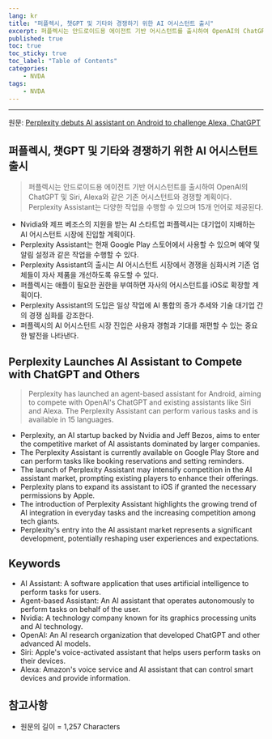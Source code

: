 ```yaml
---
lang: kr
title: "퍼플렉시, 챗GPT 및 기타와 경쟁하기 위한 AI 어시스턴트 출시"
excerpt: 퍼플렉시는 안드로이드용 에이전트 기반 어시스턴트를 출시하여 OpenAI의 ChatGPT 및 Siri, Alexa와 같은 기존 어시스턴트와 경쟁할 계획이다. Perplexity Assistant는 다양한 작업을 수행할 수 있으며 15개 언어로 제공된다.
published: true
toc: true
toc_sticky: true
toc_label: "Table of Contents"
categories:
    - NVDA
tags:
    - NVDA
---
```


---

  원문: [Perplexity debuts AI assistant on Android to challenge Alexa, ChatGPT](https://www.investing.com/news/stock-market-news/perplexity-debuts-ai-assistant-on-android-to-challenge-alexa-chatgpt-3827886)

## 퍼플렉시, 챗GPT 및 기타와 경쟁하기 위한 AI 어시스턴트 출시

> 퍼플렉시는 안드로이드용 에이전트 기반 어시스턴트를 출시하여 OpenAI의 ChatGPT 및 Siri, Alexa와 같은 기존 어시스턴트와 경쟁할 계획이다. Perplexity Assistant는 다양한 작업을 수행할 수 있으며 15개 언어로 제공된다.


- Nvidia와 제프 베조스의 지원을 받는 AI 스타트업 퍼플렉시는 대기업이 지배하는 AI 어시스턴트 시장에 진입할 계획이다.
- Perplexity Assistant는 현재 Google Play 스토어에서 사용할 수 있으며 예약 및 알림 설정과 같은 작업을 수행할 수 있다.
- Perplexity Assistant의 출시는 AI 어시스턴트 시장에서 경쟁을 심화시켜 기존 업체들이 자사 제품을 개선하도록 유도할 수 있다.
- 퍼플렉시는 애플이 필요한 권한을 부여하면 자사의 어시스턴트를 iOS로 확장할 계획이다.
- Perplexity Assistant의 도입은 일상 작업에 AI 통합의 증가 추세와 기술 대기업 간의 경쟁 심화를 강조한다.
- 퍼플렉시의 AI 어시스턴트 시장 진입은 사용자 경험과 기대를 재편할 수 있는 중요한 발전을 나타낸다.

## Perplexity Launches AI Assistant to Compete with ChatGPT and Others

> Perplexity has launched an agent-based assistant for Android, aiming to compete with OpenAI's ChatGPT and existing assistants like Siri and Alexa. The Perplexity Assistant can perform various tasks and is available in 15 languages.


- Perplexity, an AI startup backed by Nvidia and Jeff Bezos, aims to enter the competitive market of AI assistants dominated by larger companies.
- The Perplexity Assistant is currently available on Google Play Store and can perform tasks like booking reservations and setting reminders.
- The launch of Perplexity Assistant may intensify competition in the AI assistant market, prompting existing players to enhance their offerings.
- Perplexity plans to expand its assistant to iOS if granted the necessary permissions by Apple.
- The introduction of Perplexity Assistant highlights the growing trend of AI integration in everyday tasks and the increasing competition among tech giants.
- Perplexity's entry into the AI assistant market represents a significant development, potentially reshaping user experiences and expectations.

## Keywords

- AI Assistant: A software application that uses artificial intelligence to perform tasks for users.
- Agent-based Assistant: An AI assistant that operates autonomously to perform tasks on behalf of the user.
- Nvidia: A technology company known for its graphics processing units and AI technology.
- OpenAI: An AI research organization that developed ChatGPT and other advanced AI models.
- Siri: Apple's voice-activated assistant that helps users perform tasks on their devices.
- Alexa: Amazon's voice service and AI assistant that can control smart devices and provide information.

## 참고사항

- 원문의 길이 = 1,257 Characters

